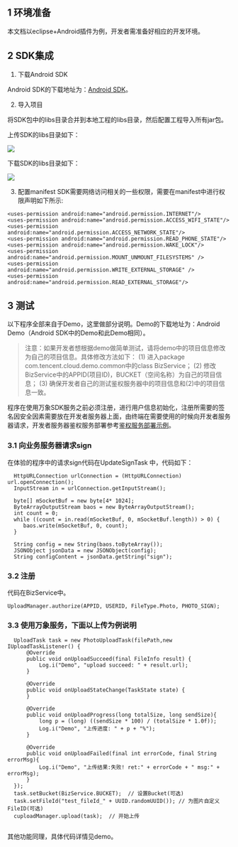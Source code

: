 ## 1 环境准备

本文档以eclipse+Android插件为例，开发者需准备好相应的开发环境。

## 2 SDK集成

1. 下载Android SDK

Android SDK的下载地址为：[Android SDK](/doc/product/275/SDK下载)。

2. 导入项目

将SDK包中的libs目录合并到本地工程的libs目录，然后配置工程导入所有jar包。

上传SDK的libs目录如下：

![](http://imgcache.tce.fsphere.cn/image/qzonestyle.gtimg.cn/qzone/vas/opensns/res/img/androidsdk-1-2.jpg)

下载SDK的libs目录如下：

![](http://imgcache.tce.fsphere.cn/image/qzonestyle.gtimg.cn/qzone/vas/opensns/res/img/android-sdk-2.jpg)

3. 配置manifest
SDK需要网络访问相关的一些权限，需要在manifest中进行权限声明如下所示:

```
<uses-permission android:name="android.permission.INTERNET"/>
<uses-permission android:name="android.permission.ACCESS_WIFI_STATE"/>
<uses-permission android:name="android.permission.ACCESS_NETWORK_STATE"/>
<uses-permission android:name="android.permission.READ_PHONE_STATE"/>
<uses-permission android:name="android.permission.WAKE_LOCK"/>
<uses-permission android:name="android.permission.MOUNT_UNMOUNT_FILESYSTEMS" />
<uses-permission android:name="android.permission.WRITE_EXTERNAL_STORAGE" />
<uses-permission android:name="android.permission.READ_EXTERNAL_STORAGE"/>
```

## 3 测试

以下程序全部来自于Demo，这里做部分说明。Demo的下载地址为：Android Demo（Android SDK中的Demo和此Demo相同）。

>注意：如果开发者想根据demo做简单测试，请将demo中的项目信息修改为自己的项目信息。具体修改方法如下：
(1) 进入package com.tencent.cloud.demo.common中的class BizService；
(2) 修改BizService中的APPID(项目ID)，BUCKET（空间名称）为自己的项目信息；
(3) 确保开发者自己的测试鉴权服务器中的项目信息和(2)中的项目信息一致。

程序在使用万象SDK服务之前必须注册，进行用户信息初始化，注册所需要的签名因安全因素需要放在开发者服务器上面，由终端在需要使用的时候向开发者服务器请求，开发者服务器鉴权服务部署参考[鉴权服务部署示例](/doc/product/275/如何接入#2.2-.E4.B8.80.E8.88.AC.E6.8E.A5.E5.85.A5)。

### 3.1 向业务服务器请求sign

在体验的程序中的请求sign代码在UpdateSignTask 中，代码如下：

```
  HttpURLConnection urlConnection = (HttpURLConnection) url.openConnection();
  InputStream in = urlConnection.getInputStream();
            
  byte[] mSocketBuf = new byte[4* 1024];
  ByteArrayOutputStream baos = new ByteArrayOutputStream();
  int count = 0;
  while ((count = in.read(mSocketBuf, 0, mSocketBuf.length)) > 0) {
     baos.write(mSocketBuf, 0, count);
  }            
            
  String config = new String(baos.toByteArray());
  JSONObject jsonData = new JSONObject(config);
  String configContent = jsonData.getString("sign");
```
	
### 3.2 注册

代码在BizService中。

```
UploadManager.authorize(APPID, USERID, FileType.Photo, PHOTO_SIGN);
```

### 3.3 使用万象服务，下面以上传为例说明

```
  UploadTask task = new PhotoUploadTask(filePath,new IUploadTaskListener() {
      @Override
      public void onUploadSucceed(final FileInfo result) {
          Log.i("Demo", "upload succeed: " + result.url);
      }
			
      @Override
      public void onUploadStateChange(TaskState state) {
      }
			
      @Override
      public void onUploadProgress(long totalSize, long sendSize){
          long p = (long) ((sendSize * 100) / (totalSize * 1.0f));
          Log.i("Demo", "上传进度: " + p + "%");
      }
			
      @Override
      public void onUploadFailed(final int errorCode, final String errorMsg){
          Log.i("Demo", "上传结果:失败! ret:" + errorCode + " msg:" + errorMsg);		
      }
  });
  task.setBucket(BizService.BUCKET);  // 设置Bucket(可选)
  task.setFileId("test_fileId_" + UUID.randomUUID()); // 为图片自定义FileID(可选)
  cuploadManager.upload(task);  // 开始上传
	
```

其他功能同理，具体代码详情见demo。